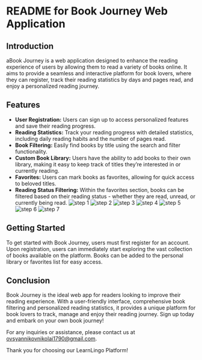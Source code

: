 # README for Book Journey Web Application

## Introduction

aBook Journey is a web application designed to enhance the reading experience of users by allowing them to read a variety of books online. It aims to provide a seamless and interactive platform for book lovers, where they can register, track their reading statistics by days and pages read, and enjoy a personalized reading journey.

## Features
- **User Registration:** Users can sign up to access personalized features and save their reading progress.
- **Reading Statistics:** Track your reading progress with detailed statistics, including daily reading habits and the number of pages read.
- **Book Filtering:**  Easily find books by title using the search and filter functionality.
- **Custom Book Library:** Users have the ability to add books to their own library, making it easy to keep track of titles they’re interested in or currently reading.
- **Favorites:** Users can mark books as favorites, allowing for quick access to beloved titles.
- **Reading Status Filtering:**  Within the favorites section, books can be filtered based on their reading status - whether they are read, unread, or currently being read.
![ step 1](./src//img/readme/register.jpg)
![ step 2](./src//img/readme/desctop-home-page.jpg)
![ step 3](./src//img/readme/mobile-home-page.jpg)
![ step 4](./src//img/readme/desctop-library-page.jpg)
![ step 5](./src//img/readme/mobile-burger-menu.jpg)
![ step 6](./src//img/readme/tablet-library-page.jpg)
![ step 7](./src//img/readme/desctop-reading-page.jpg)

## Getting Started
To get started with Book Journey, users must first register for an account. Upon registration, users can immediately start exploring the vast collection of books available on the platform. Books can be added to the personal library or favorites list for easy access.

## Conclusion
Book Journey is the ideal web app for readers looking to improve their reading experience. With a user-friendly interface, comprehensive book filtering and personalized reading statistics, it provides a unique platform for book lovers to track, manage and enjoy their reading journey. Sign up today and embark on your own book journey!


For any inquiries or assistance, please contact us at [ovsyannikovnikolai1790@gmail.com](ovsyannikovnikolai1790@gmail.com).

Thank you for choosing our LearnLingo Platform!